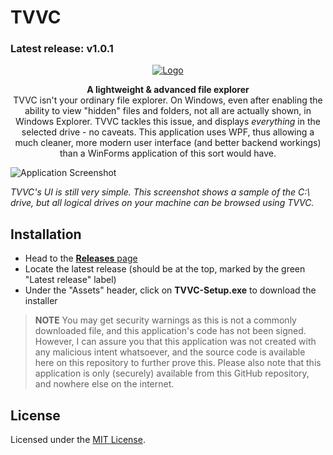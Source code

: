 # TVVC

### Latest release: v1.0.1

<p align="center"><a href="https://github.com/suvanl/TVVC" title="TVVC"><img src="https://vgy.me/RdmbeG.png" alt="Logo"></a>

<p align="center"><strong>A lightweight & advanced file explorer</strong>
<br>TVVC isn't your ordinary file explorer.
On Windows, even after enabling the ability to view "hidden" files and folders, not all are actually shown, in Windows Explorer.
TVVC tackles this issue, and displays <i>everything</i> in the selected drive - no caveats. This application uses WPF, thus allowing a much cleaner, more modern user interface (and better backend workings) than a WinForms
application of this sort would have.
</p>

![Application Screenshot](https://vgy.me/CMNQfm.png)

*TVVC's UI is still very simple. This screenshot shows a sample of the C:\ drive, but all logical drives on your machine can be browsed using TVVC.*

## Installation

- Head to the [**Releases** page](https://github.com/suvanl/TVVC/releases)
- Locate the latest release (should be at the top, marked by the green "Latest release" label)
- Under the "Assets" header, click on **TVVC-Setup.exe** to download the installer

> **NOTE**
You may get security warnings as this is not a commonly downloaded file, and this application's code has not been signed.
However, I can assure you that this application was not created with any malicious intent whatsoever, and the source code
is available here on this repository to further prove this. Please also note that this application is only (securely) available 
from this GitHub repository, and nowhere else on the internet.

## License
Licensed under the [MIT License](https://github.com/suvanl/TVVC/blob/master/LICENSE).
